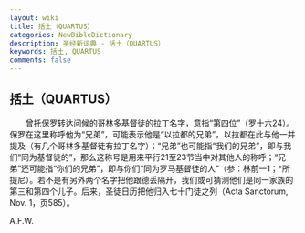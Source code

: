 ```yaml
---
layout: wiki
title: 括土（QUARTUS）
categories: NewBibleDictionary
description: 圣经新词典 - 括土（QUARTUS）
keywords: 括土, QUARTUS
comments: false
---
```


## 括土（QUARTUS）

　　曾托保罗转达问候的哥林多基督徒的拉丁名字，意指“第四位”（罗十六24）。保罗在这里称呼他为“兄弟”，可能表示他是“以拉都的兄弟”，以拉都在此与他一并提及（有几个哥林多基督徒有拉丁名字）；“兄弟”也可能指“我们的兄弟”，即与我们“同为基督徒的”，那么这称号是用来平行21至23节当中对其他人的称呼；“兄弟”还可能指“你们的兄弟”，即与你们“同为罗马基督徒的人”（参：林前一1；*所提尼）。若不是有另外两个名字把他跟德丢隔开，我们或可猜测他们是同一家族的第三和第四个儿子。后来，圣徒日历把他归入七十门徒之列（Acta Sanctorum, Nov. 1，页585）。

A.F.W.








